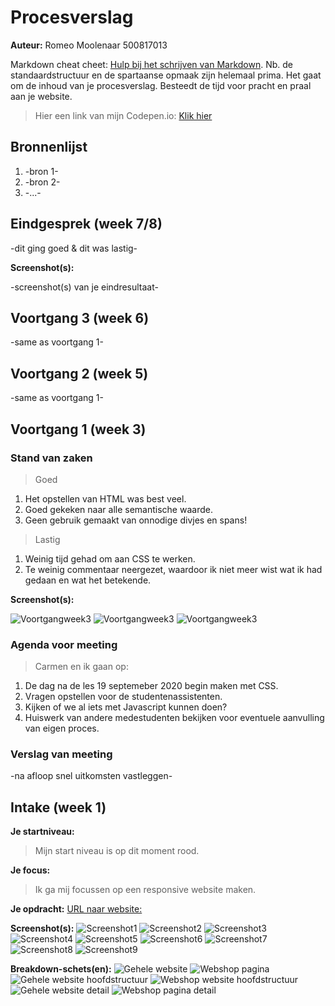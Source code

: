 # Procesverslag
**Auteur:** Romeo Moolenaar 500817013

Markdown cheat cheet: [Hulp bij het schrijven van Markdown](https://github.com/adam-p/markdown-here/wiki/Markdown-Cheatsheet). Nb. de standaardstructuur en de spartaanse opmaak zijn helemaal prima. Het gaat om de inhoud van je procesverslag. Besteedt de tijd voor pracht en praal aan je website.

> Hier een link van mijn Codepen.io: [Klik hier](https://codepen.io/romeomoolenaar/pens/public)


## Bronnenlijst
1. -bron 1-
2. -bron 2-
3. -...-



## Eindgesprek (week 7/8)

-dit ging goed & dit was lastig-

**Screenshot(s):**

-screenshot(s) van je eindresultaat-



## Voortgang 3 (week 6)

-same as voortgang 1-



## Voortgang 2 (week 5)

-same as voortgang 1-



## Voortgang 1 (week 3)

### Stand van zaken


> Goed
1. Het opstellen van HTML was best veel.
2. Goed gekeken naar alle semantische waarde.
3. Geen gebruik gemaakt van onnodige divjes en spans!

> Lastig
1. Weinig tijd gehad om aan CSS te werken.
2. Te weinig commentaar neergezet, waardoor ik niet meer wist wat ik had gedaan en wat het betekende.

**Screenshot(s):**

![Voortgangweek3](assets/week3voortgang/pagina1.PNG)
![Voortgangweek3](assets/week3voortgang/pagina1b.PNG)
![Voortgangweek3](assets/week3voortgang/pagina2a.PNG)

### Agenda voor meeting


>Carmen en ik gaan op:

1. De dag na de les 19 septemeber 2020 begin maken met CSS.
2. Vragen opstellen voor de studentenassistenten. 
3. Kijken of we al iets met Javascript kunnen doen?
4. Huiswerk van andere medestudenten bekijken voor eventuele aanvulling van eigen proces.


### Verslag van meeting

-na afloop snel uitkomsten vastleggen-



## Intake (week 1)

**Je startniveau:**
> Mijn start niveau is op dit moment rood. 

**Je focus:** 
> Ik ga mij focussen op een responsive website maken.

**Je opdracht:** 
[URL naar website:](https://www.oneplus.com/nl)

**Screenshot(s):**
![Screenshot1](images/proces/homepage_website.PNG)
![Screenshot2](images/proces/homepage_website2.PNG)
![Screenshot3](images/proces/homepage_website3.PNG)
![Screenshot4](images/proces/homepage_website4.PNG)
![Screenshot5](images/proces/homepage_website5.PNG)
![Screenshot6](images/proces/webshop_website.PNG)
![Screenshot7](images/proces/webshop_website2.PNG)
![Screenshot8](images/proces/webshop_website3.PNG)
![Screenshot9](images/proces/webshop_website4.PNG)

**Breakdown-schets(en):**
![Gehele website](assets/breakdown/helepagina.png)
![Webshop pagina](assets/breakdown/webshoppagina.png)
![Gehele website hoofdstructuur](assets/breakdown/helepagina_hoofdstructuur.png)
![Webshop website hoofdstructuur](assets/breakdown/webshoppagina_hoofdstructuur.png)
![Gehele website detail](assets/breakdown/helepagina_detail.png)
![Webshop pagina detail](assets/breakdown/webshoppagina_detail.png)
